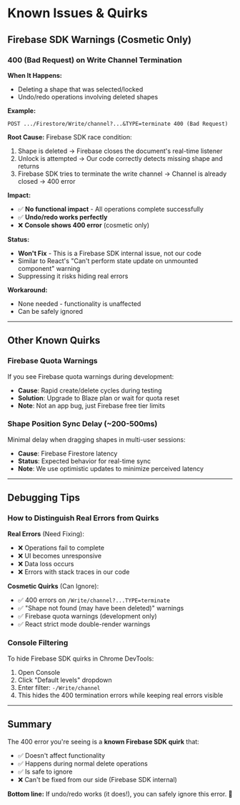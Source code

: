 # Known Issues & Quirks

## Firebase SDK Warnings (Cosmetic Only)

### **400 (Bad Request) on Write Channel Termination**

**When It Happens:**
- Deleting a shape that was selected/locked
- Undo/redo operations involving deleted shapes

**Example:**
```
POST .../Firestore/Write/channel?...&TYPE=terminate 400 (Bad Request)
```

**Root Cause:**
Firebase SDK race condition:
1. Shape is deleted → Firebase closes the document's real-time listener
2. Unlock is attempted → Our code correctly detects missing shape and returns
3. Firebase SDK tries to terminate the write channel → Channel is already closed → 400 error

**Impact:**
- ✅ **No functional impact** - All operations complete successfully
- ✅ **Undo/redo works perfectly**
- ❌ **Console shows 400 error** (cosmetic only)

**Status:**
- **Won't Fix** - This is a Firebase SDK internal issue, not our code
- Similar to React's "Can't perform state update on unmounted component" warning
- Suppressing it risks hiding real errors

**Workaround:**
- None needed - functionality is unaffected
- Can be safely ignored

---

## Other Known Quirks

### **Firebase Quota Warnings**
If you see Firebase quota warnings during development:
- **Cause**: Rapid create/delete cycles during testing
- **Solution**: Upgrade to Blaze plan or wait for quota reset
- **Note**: Not an app bug, just Firebase free tier limits

### **Shape Position Sync Delay (~200-500ms)**
Minimal delay when dragging shapes in multi-user sessions:
- **Cause**: Firebase Firestore latency
- **Status**: Expected behavior for real-time sync
- **Note**: We use optimistic updates to minimize perceived latency

---

## Debugging Tips

### **How to Distinguish Real Errors from Quirks**

**Real Errors** (Need Fixing):
- ❌ Operations fail to complete
- ❌ UI becomes unresponsive
- ❌ Data loss occurs
- ❌ Errors with stack traces in our code

**Cosmetic Quirks** (Can Ignore):
- ✅ 400 errors on `/Write/channel?...TYPE=terminate`
- ✅ "Shape not found (may have been deleted)" warnings
- ✅ Firebase quota warnings (development only)
- ✅ React strict mode double-render warnings

### **Console Filtering**

To hide Firebase SDK quirks in Chrome DevTools:
1. Open Console
2. Click "Default levels" dropdown
3. Enter filter: `-/Write/channel`
4. This hides the 400 termination errors while keeping real errors visible

---

## Summary

The 400 error you're seeing is a **known Firebase SDK quirk** that:
- ✅ Doesn't affect functionality
- ✅ Happens during normal delete operations
- ✅ Is safe to ignore
- ❌ Can't be fixed from our side (Firebase SDK internal)

**Bottom line:** If undo/redo works (it does!), you can safely ignore this error. 🎉

